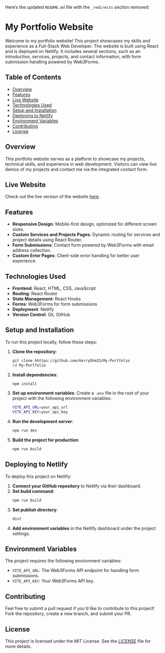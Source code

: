 Here’s the updated `README.md` file with the `_redirects` section removed:

# My Portfolio Website

Welcome to my portfolio website! This project showcases my skills and experience as a Full-Stack Web Developer. The website is built using React and is deployed on Netlify. It includes several sections, such as an introduction, services, projects, and contact information, with form submission handling powered by Web3Forms.

## Table of Contents

- [Overview](#overview)
- [Features](#features)
- [Live Website](#live-website)
- [Technologies Used](#technologies-used)
- [Setup and Installation](#setup-and-installation)
- [Deploying to Netlify](#deploying-to-netlify)
- [Environment Variables](#environment-variables)
- [Contributing](#contributing)
- [License](#license)

## Overview

This portfolio website serves as a platform to showcase my projects, technical skills, and experience in web development. Visitors can view live demos of my projects and contact me via the integrated contact form.

## Live Website

Check out the live version of the website [here](https://harryohm33.netlify.app/).

## Features

- **Responsive Design**: Mobile-first design, optimized for different screen sizes.
- **Custom Services and Projects Pages**: Dynamic routing for services and project details using React Router.
- **Form Submissions**: Contact form powered by Web3Forms with email address collection.
- **Custom Error Pages**: Client-side error handling for better user experience.

## Technologies Used

- **Frontend**: React, HTML, CSS, JavaScript
- **Routing**: React Router
- **State Management**: React Hooks
- **Forms**: Web3Forms for form submissions
- **Deployment**: Netlify
- **Version Control**: Git, GitHub

## Setup and Installation

To run this project locally, follow these steps:

1. **Clone the repository**:

   ```bash
   git clone hhttps://github.com/HarryOhm33/My-Portfolio
   cd My-Portfolio
   ```

2. **Install dependencies**:

   ```bash
   npm install
   ```

3. **Set up environment variables**:
   Create a `.env` file in the root of your project with the following environment variables:

   ```bash
   VITE_API_URL=your_api_url
   VITE_API_KEY=your_api_key
   ```

4. **Run the development server**:

   ```bash
   npm run dev
   ```

5. **Build the project for production**:
   ```bash
   npm run build
   ```

## Deploying to Netlify

To deploy this project on Netlify:

1. **Connect your GitHub repository** to Netlify via their dashboard.
2. **Set build command**:
   ```bash
   npm run build
   ```
3. **Set publish directory**:
   ```bash
   dist
   ```
4. **Add environment variables** in the Netlify dashboard under the project settings.

## Environment Variables

The project requires the following environment variables:

- `VITE_API_URL`: The Web3Forms API endpoint for handling form submissions.
- `VITE_API_KEY`: Your Web3Forms API key.

## Contributing

Feel free to submit a pull request if you'd like to contribute to this project! Fork the repository, create a new branch, and submit your PR.

## License

This project is licensed under the MIT License. See the [LICENSE](./LICENSE) file for more details.

```

```

```

```
